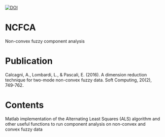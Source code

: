 [![DOI](https://zenodo.org/badge/131990283.svg)](https://zenodo.org/badge/latestdoi/131990283)


# NCFCA
Non-convex fuzzy component analysis

# Publication
Calcagnì, A., Lombardi, L., & Pascali, E. (2016). A dimension reduction technique for two-mode non-convex fuzzy data. Soft Computing, 20(2), 749-762.

# Contents
Matlab implementation of the Alternating Least Squares (ALS) algorithm and other useful functions to run component analysis on non-convex and convex fuzzy data


